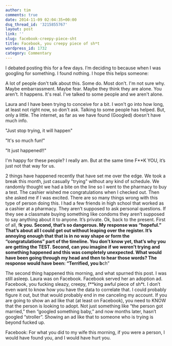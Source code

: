 ```yaml
---
author: tim
comments: true
date: 2014-11-09 02:04:35+00:00
dsq_thread_id: '3215855767'
layout: post
link: ''
slug: facebook-creepy-piece-sht
title: Facebook, you creepy piece of sh*t
wordpress_id: 1732
category: Commentary
---
```


I debated posting this for a few days. I’m deciding to because when I was
googling for something. I found nothing. I hope this helps someone: 

A lot of
people don't talk about this. Some do. Most don't. I'm not sure why. Maybe
embarrassment. Maybe fear. Maybe they think they are alone. You aren't. It
happens. It's real. I've talked to some people and we aren't alone. 

Laura and
I have been trying to conceive for a bit. I won't go into how long, at least
not right now, so don't ask. Talking to some people has helped. But, only a
little. The internet, as far as we have found (Googled) doesn't have much
info. 

"Just stop trying, it will happen" 

"It's so much fun!" 

"It just
happened!!" 

I'm happy for these people? I really am. But at the same time F**K
YOU, it’s just not that way for us. 

2 things have happened recently that have
set me over the edge. We took a break this month, just casually "trying"
without any kind of schedule. We randomly thought we had a bite on the line so
I went to the pharmacy to buy a test. The cashier wished me congratulations
when I checked out. Then she asked me if I was excited. There are so many
things wrong with this type of person doing this. I had a few friends in high
school that worked as a cashier at a pharmacy. They aren’t supposed to ask
personal questions. If they see a classmate buying something like condoms they
aren’t supposed to say anything about it to anyone. It’s private. Ok, back to
the present. First of all, f**k you. Second, that’s so dangerous. My response
was “hopeful.” That’s about all I could get out without leaping over the
register. It’s annoying enough that that is in no way shape or form the
“congratulations” part of the timeline. You don’t know yet, that’s why you are
getting the TEST. Second, can you imagine if we weren’t trying and something
happened and this was completely unexpected. What would have been going
through my head and then to hear those words? The response would have been:
“Terrified, you b**ch” 

The second thing happened this morning, and what
spurned this post. I was still asleep. Laura was on Facebook. Facebook served
her an adoption ad. Facebook, you fucking sleazy, creepy, f**king awful piece
of sh*t. I don’t even want to know how you have the data to correlate that. I
could probably figure it out, but that would probably end in me canceling my
account. If you are going to show an ad like that (at least on Facebook), you
need to KNOW that the person is looking to adopt. Not just something like “the
person got married,” then “googled something baby,” and now months later,
hasn’t googled “stroller”. Showing an ad like that to someone who is trying is
beyond fucked up. 

Facebook: For what you did to my wife this morning, if you
were a person, I would have found you, and I would have hurt you.